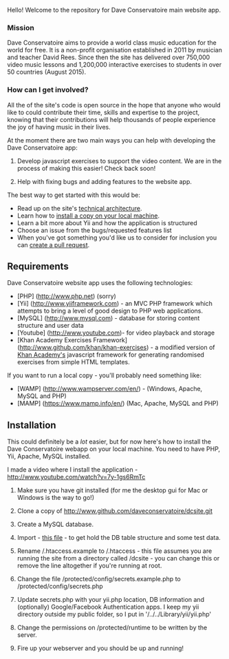 Hello!  Welcome to the repository for Dave Conservatoire main website app.  

### Mission

Dave Conservatoire aims to provide a world class music education for the world for free.  It is a non-profit organisation established in 2011 by musician and teacher David Rees.  Since then the site has delivered over 750,000 video music lessons and 1,200,000 interactive exercises to students in over 50 countries (August 2015).  

### How can I get involved?

All the of the site's code is open source in the hope that anyone who would like to could contribute their time, skills and expertise to the project, knowing that their contributions will help thousands of people experience the joy of having music in their lives.

At the moment there are two main ways you can help with developing the Dave Conservatoire app:

1. Develop javascript exercises to support the video content.  We are in the process of making this easier! Check back soon!

2. Help with fixing bugs and adding features to the website app.

The best way to get started with this would be:

* Read up on the site's [technical architecture](https://github.com/daveconservatoire/dcsite/wiki/Site-Architecture).
* Learn how to [install a copy on your local machine](https://github.com/daveconservatoire/dcsite/wiki/Installing-the-application-on-your-local-machine).
* Learn a bit more about Yii and how the application is structured
* Choose an issue from the bugs/requested features list
* When you've got something you'd like us to consider for inclusion you can [create a pull request](https://help.github.com/articles/creating-a-pull-request). 

## Requirements

Dave Conservatoire website app uses the following technologies:

* [PHP] (http://www.php.net) (sorry)
* [Yii] (http://www.yiiframework.com) - an MVC PHP framework which attempts to bring a level of good design to PHP web applications. 
* [MySQL] (http://www.mysql.com) - database for storing content structure and user data
* [Youtube] (http://www.youtube.com)- for video playback and storage
* [Khan Academy Exercises Framework] (http://www.github.com/khan/khan-exercises) - a modified version of [Khan Academy's](http://www.khanacademy.org) javascript framework for generating randomised exercises from simple HTML templates. 

If you want to run a local copy - you'll probably need something like: 

* [WAMP] (http://www.wampserver.com/en/) - (Windows, Apache, MySQL and PHP)
* [MAMP] (https://www.mamp.info/en/) (Mac, Apache, MySQL and PHP)

## Installation 

This could definitely be a *lot* easier, but for now here's how to install the Dave Conservatoire webapp on your local machine.  You need to have PHP, Yii, Apache, MySQL installed.  

I made a video where I install the application - http://www.youtube.com/watch?v=7y-1gs6RmTc

1. Make sure you have git installed (for me the desktop gui for Mac or Windows is the way to go!)

2. Clone a copy of http://www.github.com/daveconservatoire/dcsite.git

3. Create a MySQL database.

4. Import - [this file](https://github.com/daveconservatoire/dcsite/blob/master/dbschema/dbschema.sql) - to get hold the DB table structure and some test data.

5. Rename /.htaccess.example to /.htaccess - this file assumes you are running the site from a directory called /dcsite - you can change this or remove the line altogether if you're running at root. 

7. Change the file /protected/config/secrets.example.php to /protected/config/secrets.php

8. Update secrets.php with your yii.php location, DB information and (optionally) Google/Facebook Authentication apps.  I keep my yii directory outside my public folder, so I put in '/../../Library/yii/yii.php'

9.  Change the permissions on /protected/runtime to be written by the server.

10.  Fire up your webserver and you should be up and running!

